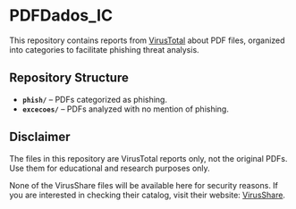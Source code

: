 # PDFDados_IC

This repository contains reports from [VirusTotal](https://www.virustotal.com/) about PDF files, organized into categories to facilitate phishing threat analysis.


## Repository Structure
- **`phish/`** – PDFs categorized as phishing.
- **`excecoes/`** – PDFs analyzed with no mention of phishing.

## Disclaimer
The files in this repository are VirusTotal reports only, not the original PDFs. Use them for educational and research purposes only.

None of the VirusShare files will be available here for security reasons. If you are interested in checking their catalog, visit their website: [VirusShare](https://virusshare.com/).

